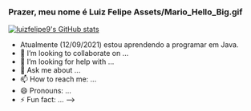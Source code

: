 ### Prazer, meu nome é Luiz Felipe Assets/Mario_Hello_Big.gif

[![luizfelipe9's GitHub stats](https://github-readme-stats.vercel.app/api?username=luizfelipe9&show_icons=true&theme=radical)](https://github.com/luizfelipe9/github-readme-stats)


- Atualmente (12/09/2021) estou aprendendo a programar em Java.
- 👯 I’m looking to collaborate on ...
- 🤔 I’m looking for help with ...
- 💬 Ask me about ...
- 📫 How to reach me: ...
- 😄 Pronouns: ...
- ⚡ Fun fact: ...
-->
